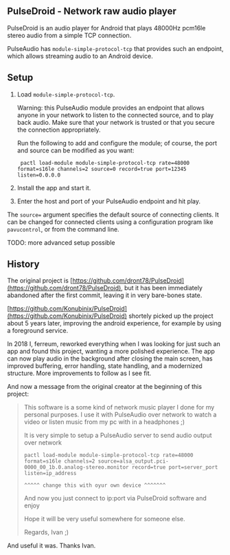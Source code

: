PulseDroid - Network raw audio player
-------------------------------------

PulseDroid is an audio player for Android that plays 48000Hz pcm16le stereo
audio from a simple TCP connection.

PulseAudio has `module-simple-protocol-tcp` that provides such an endpoint, which
allows streaming audio to an Android device.

## Setup

1. Load `module-simple-protocol-tcp`.

    Warning: this PulseAudio module provides an endpoint that allows anyone in
    your network to listen to the connected source, and to play back audio.
    Make sure that your network is trusted or that you secure the connection
    appropriately.

    Run the following to add and configure the module; of course, the port and source can be modified as you want:

        pactl load-module module-simple-protocol-tcp rate=48000 format=s16le channels=2 source=0 record=true port=12345 listen=0.0.0.0

2. Install the app and start it.

3. Enter the host and port of your PulseAudio endpoint and hit play.

The `source=` argument specifies the default source of connecting clients. It
can be changed for connected clients using a configuration program like
`pavucontrol`, or from the command line.

TODO: more advanced setup possible

## History

The original project is
[https://github.com/dront78/PulseDroid](https://github.com/dront78/PulseDroid),
but it has been immediately abandoned after the first commit, leaving it in
very bare-bones state.

[https://github.com/Konubinix/PulseDroid](https://github.com/Konubinix/PulseDroid)
shortely picked up the project about 5 years later, improving the android
experience, for example by using a foreground service.

In 2018 I, ferreum, reworked everything when I was looking for just such an app
and found this project, wanting a more polished experience. The app can now
play audio in the background after closing the main screen, has improved
buffering, error handling, state handling, and a modernized structure. More
improvements to follow as I see fit.

And now a message from the original creator at the beginning of this project:

> This software is a some kind of network music player I done for my personal purposes.
> I use it with PulseAudio over network to watch a video or listen music from my pc with in a headphones ;)
>
> It is very simple to setup a PulseAudio server to send audio output over network
>
>     pactl load-module module-simple-protocol-tcp rate=48000 format=s16le channels=2 source=alsa_output.pci-0000_00_1b.0.analog-stereo.monitor record=true port=server_port listen=ip_address
>                                                                                             ^^^^^ change this with oyur own device ^^^^^^^
>
> And now you just connect to ip:port via PulseDroid software and enjoy
>
> Hope it will be very useful somewhere for someone else.
>
> Regards, Ivan ;)

And useful it was. Thanks Ivan.
